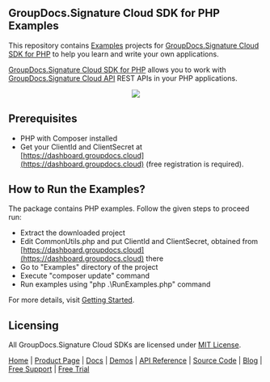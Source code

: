 ## GroupDocs.Signature Cloud SDK for PHP Examples
This repository contains [Examples](Examples) projects for [GroupDocs.Signature Cloud SDK for PHP](https://github.com/groupdocs-signature-cloud/groupdocs-signature-cloud-php) to help you learn and write your own applications.

[GroupDocs.Signature Cloud SDK for PHP](https://products.groupdocs.cloud/signature/php) allows you to work with [GroupDocs.Signature Cloud API](https://products.groupdocs.cloud/signature) REST APIs in your PHP applications.

<p align="center">
  <a title="Download complete GroupDocs.Signature Cloud SDK PHP Example source code" href="https://github.com/groupdocs-signature-cloud/groupdocs-signature-cloud-php-samples/archive/master.zip">
	<img src="https://raw.github.com/AsposeExamples/java-examples-dashboard/master/images/downloadZip-Button-Large.png" />
  </a>
</p>

## Prerequisites

+ PHP with Composer installed
+ Get your ClientId and ClientSecret at [https://dashboard.groupdocs.cloud](https://dashboard.groupdocs.cloud) (free registration is required).

## How to Run the Examples?

The package contains PHP examples. Follow the given steps to proceed run:

+ Extract the downloaded project
+ Edit CommonUtils.php and put ClientId and ClientSecret, obtained from [https://dashboard.groupdocs.cloud](https://dashboard.groupdocs.cloud) there
+ Go to "Examples" directory of the project
+ Execute "composer update" command
+ Run examples using "php .\RunExamples.php" command

For more details, visit  [Getting Started](https://docs.groupdocs.cloud/signature/getting-started/).

## Licensing
All GroupDocs.Signature Cloud SDKs are licensed under [MIT License](LICENSE).

[Home](https://www.groupdocs.cloud/) | [Product Page](https://products.groupdocs.cloud/signature/php) | [Docs](https://docs.groupdocs.cloud/signature/) | [Demos](https://products.groupdocs.app/signature/family) | [API Reference](https://apireference.groupdocs.cloud/signature/) | [Source Code](https://github.com/groupdocs-signature-cloud/groupdocs-signature-cloud-php) | [Blog](https://blog.groupdocs.cloud/category/signature/) | [Free Support](https://forum.groupdocs.cloud/c/signature) | [Free Trial](https://purchase.groupdocs.cloud/trial)
